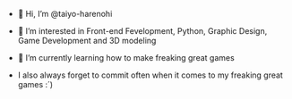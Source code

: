 - 👋 Hi, I’m @taiyo-harenohi
- 👀 I’m interested in Front-end Fevelopment, Python, Graphic Design, Game Development and 3D modeling
- 🌱 I’m currently learning how to make freaking great games
  
- I also always forget to commit often when it comes to my freaking great games :´)

<!---
taiyo-harenohi/taiyo-harenohi is a ✨ special ✨ repository because its `README.md` (this file) appears on your GitHub profile.
You can click the Preview link to take a look at your changes.
--->

